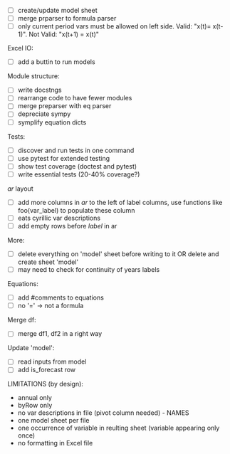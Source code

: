 -[ ] create/update model sheet
-[ ] merge prparser to formula parser
-[ ] only current period vars must be allowed on left side. Valid: "x(t)= x(t-1)". Not Valid: "x(t+1) = x(t)"

Excel IO:
- [ ] add a buttin to run models 

Module structure:
-[ ] write docstngs
-[ ] rearrange code to have fewer modules
-[ ] merge preparser with eq parser
-[ ] depreciate sympy
-[ ] symplify equation dicts

Tests:
-[ ] discover and run tests in one command
-[ ] use pytest for extended testing
-[ ] show test coverage (doctest and pytest)
-[ ] write essential tests (20-40% coverage?) 

*ar* layout
-[ ] add more columns in *ar* to the left of label columns, use functions like 
    foo(var_label) to populate these column
-[ ] eats cyrillic var descriptions
-[ ] add empty rows before *label* in ar

More:
-[ ] delete everything on 'model' sheet before writing to it OR delete and 
     create sheet 'model'
-[ ] may need to check for continuity of years labels

Equations:
-[ ] add #comments to equations 
-[ ] no '=' -> not a formula

Merge df:
-[ ] merge df1, df2 in a right way

Update 'model':
-[ ] read inputs from model
-[ ] add is_forecast row

LIMITATIONS (by design):
- annual only
- byRow only 
- no var descriptions in file (pivot column needed) - NAMES
- one model sheet per file
- one occurrence of variable in reulting sheet (variable appearing only once)
- no formatting in Excel file

 